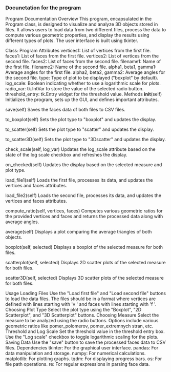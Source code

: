 ### Docunetation for the program

Program Documentation
Overview
This program, encapsulated in the Program class, is designed to visualize and analyze 3D objects stored in files. It allows users to load data from two different files, process the data to compute various geometric properties, and display the results using different types of plots. The user interface is built using tkinter.

Class: Program
Attributes
vertices1: List of vertices from the first file.
faces1: List of faces from the first file.
vertices2: List of vertices from the second file.
faces2: List of faces from the second file.
filename1: Name of the first file.
filename2: Name of the second file.
alpha1, beta1, gamma1: Average angles for the first file.
alpha2, beta2, gamma2: Average angles for the second file.
type: Type of plot to be displayed ("boxplot" by default).
log_scale: Boolean indicating whether to use a logarithmic scale for plots.
radio_var: tk.IntVar to store the value of the selected radio button.
threshold_entry: tk.Entry widget for the threshold value.
Methods
__init__(self)
Initializes the program, sets up the GUI, and defines important attributes.

save(self)
Saves the faces data of both files to CSV files.

to_boxplot(self)
Sets the plot type to "boxplot" and updates the display.

to_scatter(self)
Sets the plot type to "scatter" and updates the display.

to_scatter3D(self)
Sets the plot type to "3Dscatter" and updates the display.

check_scale(self, log_var)
Updates the log_scale attribute based on the state of the log scale checkbox and refreshes the display.

on_checked(self)
Updates the display based on the selected measure and plot type.

load_file1(self)
Loads the first file, processes its data, and updates the vertices and faces attributes.

load_file2(self)
Loads the second file, processes its data, and updates the vertices and faces attributes.

compute_ratio(self, vertices, faces)
Computes various geometric ratios for the provided vertices and faces and returns the processed data along with average angles.

average(self)
Displays a plot comparing the average triangles of both objects.

boxplot(self, selected)
Displays a boxplot of the selected measure for both files.

scatterplot(self, selected)
Displays 2D scatter plots of the selected measure for both files.

scatter3D(self, selected)
Displays 3D scatter plots of the selected measure for both files.

Usage
Loading Files
Use the "Load first file" and "Load second file" buttons to load the data files. The files should be in a format where vertices are defined with lines starting with 'v ' and faces with lines starting with 'f '.
Choosing Plot Type
Select the plot type using the "Boxplot", "2D Scatterplot", and "3D Scatterplot" buttons.
Choosing Measure
Select the measure to be analyzed using the radio buttons. Options include various geometric ratios like pomer_polomerov, pomer_extremnych stran, etc.
Threshold and Log Scale
Set the threshold value in the threshold entry box.
Use the "Log scale" checkbox to toggle logarithmic scaling for the plots.
Saving Data
Use the "save" button to save the processed faces data to CSV files.
Dependencies
tkinter: For the graphical user interface.
pandas: For data manipulation and storage.
numpy: For numerical calculations.
matplotlib: For plotting graphs.
tqdm: For displaying progress bars.
os: For file path operations.
re: For regular expressions in parsing face data.
